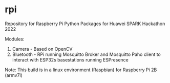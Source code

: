 # rpi
Repository for Raspberry Pi Python Packages for Huawei SPARK Hackathon 2022

Modules:
1. Camera - Based on OpenCV
2. Bluetooth - RPi running Mosquitto Broker and Mosquitto Paho client to interact with ESP32s basestations running ESPresence

Note: This build is in a linux environment (Raspbian) for Raspberry Pi 2B (armv7l)
